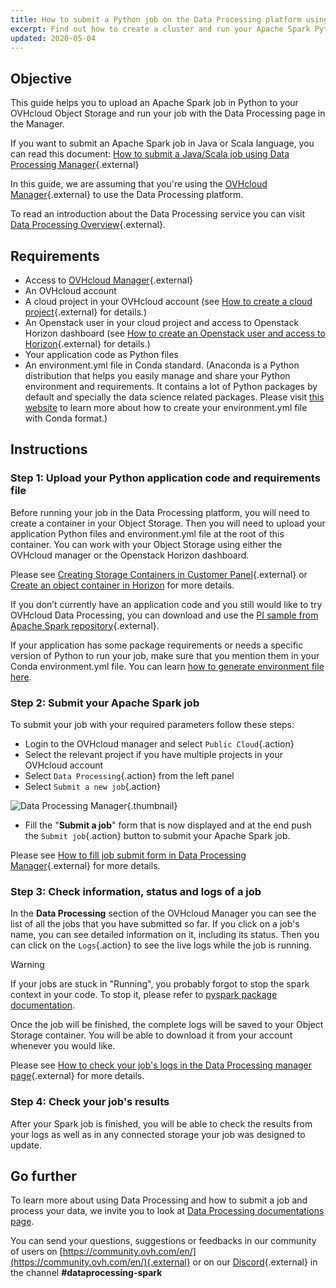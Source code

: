```yaml
---
title: How to submit a Python job on the Data Processing platform using the OVHcloud manager
excerpt: Find out how to create a cluster and run your Apache Spark Python job with Data Processing platform using the OVHcloud manager
updated: 2020-05-04
---
```


## Objective
This guide helps you to upload an Apache Spark job in Python to your OVHcloud Object Storage and run your job with the Data Processing page in the Manager.

If you want to submit an Apache Spark job in Java or Scala language, you can read this document: [How to submit a Java/Scala job using Data Processing Manager](20_GETTINGSTARTED_submit-java-scala-ui1.){.external}

In this guide, we are assuming that you're using the [OVHcloud Manager](https://www.ovh.com/auth/?action=gotomanager&from=https://www.ovh.de/&ovhSubsidiary=de){.external} to use the Data Processing platform.

To read an introduction about the Data Processing service you can visit [Data Processing Overview](00_CONCEPTS_Overview1.){.external}.

## Requirements
- Access to [OVHcloud Manager](https://www.ovh.com/auth/?action=gotomanager&from=https://www.ovh.de/&ovhSubsidiary=de){.external}
- An OVHcloud account
- A cloud project in your OVHcloud account (see [How to create a cloud project](create_a_public_cloud_project1.){.external} for details.)
- An Openstack user in your cloud project and access to Openstack Horizon dashboard (see [How to create an Openstack user and access to Horizon](introducing_horizon1.){.external} for details.)
- Your application code as Python files
- An environment.yml file in Conda standard.  (Anaconda is a Python distribution that helps you easily manage and share your Python environment and requirements. It contains a lot of Python packages by default and specially the data science related packages. Please visit [this website](https://docs.conda.io/projects/conda/en/latest/user-guide/tasks/manage-environments.html#sharing-an-environment) to learn more about how to create your environment.yml file with Conda format.)

## Instructions

### Step 1: Upload your Python application code and requirements file

Before running your job in the Data Processing platform, you will need to create a container in your Object Storage. Then you will need to upload your application Python files and environment.yml file at the root of this container. You can work with your Object Storage using either the OVHcloud manager or the Openstack Horizon dashboard.

Please see [Creating Storage Containers in Customer Panel](pcs_create_container1.){.external} or [Create an object container in Horizon](pcs_create_container#horizon.) for more details.

If you don’t currently have an application code and you still would like to try OVHcloud Data Processing, you can download and use the [PI sample from Apache Spark repository](https://github.com/apache/spark/blob/master/examples/src/main/python/pi.py){.external}.

If your application has some package requirements or needs a specific version of Python to run your job, make sure that you mention them in your Conda environment.yml file. You can learn [how to generate environment file here](34_HOWTO_handle-python-environment1.).

### Step 2: Submit your Apache Spark job
To submit your job with your required parameters follow these steps:

- Login to the OVHcloud manager and select `Public Cloud`{.action}
- Select the relevant project if you have multiple projects in your OVHcloud account
- Select `Data Processing`{.action} from the left panel
- Select `Submit a new job`{.action}

![Data Processing Manager](31_HOWTO_submit-python-ui_images_dataprocessingmanager.png){.thumbnail}

- Fill the "**Submit a job**" form that is now displayed and at the end push the `Submit job`{.action} button to submit your Apache Spark job.

Please see [How to fill job submit form in Data Processing Manager](32_HOWTO_fill-job-submit-form1.){.external} for more details.

### Step 3: Check information, status and logs of a job
In the **Data Processing** section of the OVHcloud Manager you can see the list of all the jobs that you have submitted so far. If you click on a job's name, you can see detailed information on it, including its status. Then you can click on the `Logs`{.action} to see the live logs while the job is running.

> [!warning]
> If your jobs are stuck in "Running", you probably forgot to stop the spark context in your code. To stop it, please refer to [pyspark package documentation](https://spark.apache.org/docs/latest/api/python/).

Once the job will be finished, the complete logs will be saved to your Object Storage container. You will be able to download it from your account whenever you would like.

Please see [How to check your job's logs in the Data Processing manager page](21_GETTINGSTARTED_check-job-logs1.){.external} for more details.

### Step 4: Check your job's results
After your Spark job is finished, you will be able to check the results from your logs as well as in any connected storage your job was designed to update.

## Go further

To learn more about using Data Processing and how to submit a job and process your data, we invite you to look at [Data Processing documentations page](public-cloud-data-analytics-data-processing1.).

You can send your questions, suggestions or feedbacks in our community of users on [https://community.ovh.com/en/](https://community.ovh.com/en/){.external} or on our [Discord](https://discord.gg/VVvZg8NCQM){.external} in the channel **#dataprocessing-spark**

